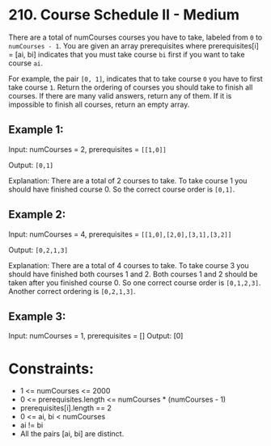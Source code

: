 # 210. Course Schedule II - Medium

There are a total of numCourses courses you have to take, labeled from `0` to `numCourses - 1`. You are given an array prerequisites where prerequisites[i] = [ai, bi] indicates that you must take course `bi` first if you want to take course `ai`.

For example, the pair `[0, 1]`, indicates that to take course `0` you have to first take course `1`.
Return the ordering of courses you should take to finish all courses. If there are many valid answers, return any of them. If it is impossible to finish all courses, return an empty array.



## Example 1:

Input: numCourses = 2, prerequisites = `[[1,0]]`

Output: `[0,1]`

Explanation: There are a total of 2 courses to take. To take course 1 you should have finished course 0. So the correct course order is `[0,1]`.


## Example 2:

Input: numCourses = 4, prerequisites = `[[1,0],[2,0],[3,1],[3,2]]`

Output: `[0,2,1,3]`

Explanation: There are a total of 4 courses to take. To take course 3 you should have finished both courses 1 and 2. Both courses 1 and 2 should be taken after you finished course 0.
So one correct course order is `[0,1,2,3]`. Another correct ordering is `[0,2,1,3]`.

## Example 3:

Input: numCourses = 1, prerequisites = []
Output: [0]


# Constraints:

* 1 <= numCourses <= 2000
* 0 <= prerequisites.length <= numCourses * (numCourses - 1)
* prerequisites[i].length == 2
* 0 <= ai, bi < numCourses
* ai != bi
* All the pairs [ai, bi] are distinct.
